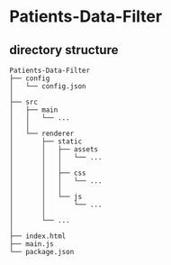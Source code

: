 <!--
 * @Author: One_Random
 * @Date: 2020-11-10 15:27:27
 * @LastEditors: One_Random
 * @LastEditTime: 2020-11-19 12:23:10
 * @FilePath: \Nodejs\Patients-Data-Filter\README.md
 * @Description: Copyright © 2020 One_Random. All rights reserved.
-->
# Patients-Data-Filter

## directory structure

```
Patients-Data-Filter
├── config
│   └── config.json
│
├── src
│   ├── main
│   │   └── ...
│   │
│   └── renderer
│       ├── static
│       │   ├── assets
│       │   │   └── ...
│       │   │
│       │   ├── css
│       │   │   └── ...
│       │   │
│       │   └── js
│       │       └── ...
│       │
│       └── ...
│
├── index.html
├── main.js
└── package.json
```